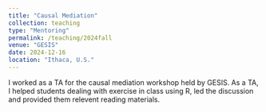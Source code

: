 ```yaml
---
title: "Causal Mediation"
collection: teaching
type: "Mentoring"
permalink: /teaching/2024fall
venue: "GESIS"
date: 2024-12-16
location: "Ithaca, U.S."
---
```


I worked as a TA for the causal mediation workshop held by GESIS. As a TA, I helped students dealing with exercise in class using R, led the discussion and provided them relevent reading materials.

